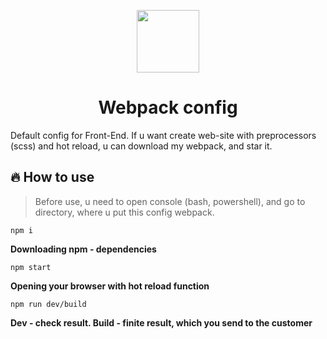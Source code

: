 <p align="center"><img src="https://user-images.githubusercontent.com/83516044/180604128-20292ac0-3558-4b96-81c1-61c59341fa23.png" height="100"/></p>
<h1 align="center">Webpack config</h1>
Default config for Front-End. If u want create web-site with preprocessors (scss) and hot reload, u can download my webpack, and star it.



## 🔥 How to use
>Before use, u need to open console (bash, powershell), and go to directory, where u put this config webpack.
```
npm i
  ```   
**Downloading npm - dependencies**
```
npm start
  ```
**Opening your browser with hot reload function**
```
npm run dev/build
  ```
**Dev - check result. Build - finite result, which you send to the customer**
